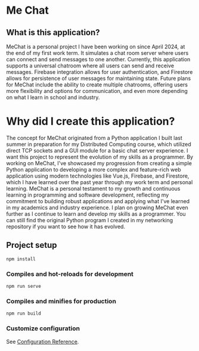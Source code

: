 # Me Chat

## What is this application?

MeChat is a personal project I have been working on since April 2024, at the end of my first work term. It simulates a chat room server where users can connect and send messages to one another. Currently, this application supports a universal chatroom where all users can send and receive messages. Firebase integration allows for user authentication, and Firestore allows for persistence of user messages for maintaining state. Future plans for MeChat include the ability to create multiple chatrooms, offering users more flexibility and options for communication, and even more depending on what I learn in school and industry.

# Why did I create this application?

The concept for MeChat originated from a Python application I built last summer in preparation for my Distributed Computing course, which utilized direct TCP sockets and a GUI module for a basic chat server experience. I want this project to represent the evolution of my skills as a programmer. By working on MeChat, I've showcased my progression from creating a simple Python application to developing a more complex and feature-rich web application using modern technologies like Vue.js, Firebase, and Firestore, which I have learned over the past year through my work term and personal learning. MeChat is a personal testament to my growth and continuous learning in programming and software development, reflecting my commitment to building robust applications and applying what I've learned in my academics and industry experience. I plan on growing MeChat even further as I continue to learn and develop my skills as a programmer. You can still find the original Python program I created in my networking repository if you want to see how it has evolved.

## Project setup
```
npm install
```

### Compiles and hot-reloads for development
```
npm run serve
```

### Compiles and minifies for production
```
npm run build
```

### Customize configuration
See [Configuration Reference](https://cli.vuejs.org/config/).
